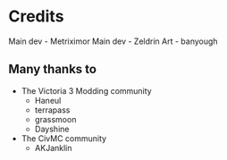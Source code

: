 ﻿# Credits

Main dev - Metriximor
Main dev - Zeldrin
Art - banyough

## Many thanks to

* The Victoria 3 Modding community
  * Haneul
  * terrapass
  * grassmoon
  * Dayshine
* The CivMC community
  * AKJanklin
